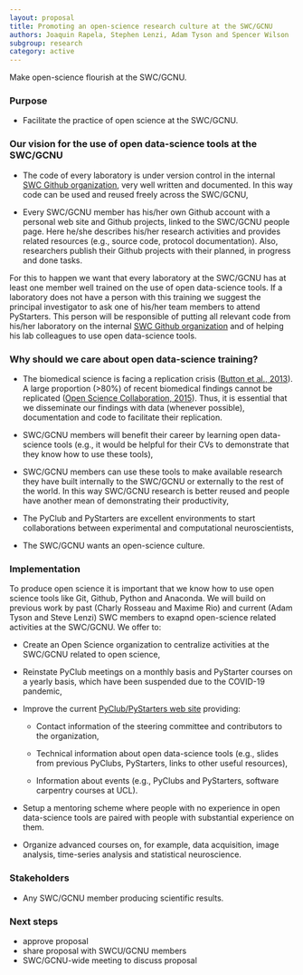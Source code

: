 ```yaml
---
layout: proposal
title: Promoting an open-science research culture at the SWC/GCNU
authors: Joaquin Rapela, Stephen Lenzi, Adam Tyson and Spencer Wilson
subgroup: research
category: active
---
```


Make open-science flourish at the SWC/GCNU.

<!--end summary-->

### Purpose

- Facilitate the practice of open science at the  SWC/GCNU.

### Our vision for the use of open data-science tools at the SWC/GCNU

- The code of every laboratory is under version control in the internal [SWC Github organization](https://github.com/SainsburyWellcomeCentre), very well written and documented. In this way code can be used and reused freely across the SWC/GCNU,

- Every SWC/GCNU member has his/her own Github account with a personal web site and Github projects, linked to the SWC/GCNU people page. Here he/she describes his/her research activities and provides related resources (e.g., source code, protocol documentation). Also, researchers publish their Github projects with their planned, in progress and done tasks.

For this to happen we want that every laboratory at the SWC/GCNU has at least one member well trained on the use of open data-science tools. If a laboratory does not have a person with this training we suggest the principal investigator to ask one of his/her team members to attend PyStarters. This person will be responsible of putting all relevant code from his/her laboratory on the internal [SWC Github organization](https://github.com/SainsburyWellcomeCentre) and of helping his lab colleagues to use open data-science tools.

### Why should we care about open data-science training?

- The biomedical science is facing a replication crisis ([Button et al., 2013](https://www.nature.com/articles/nrn3475)). A large proportion (>80%) of recent biomedical findings cannot be replicated ([Open Science Collaboration, 2015](https://science.sciencemag.org/content/349/6251/aac4716)). Thus, it is essential that we disseminate our findings with data (whenever possible), documentation and code to facilitate their replication.

- SWC/GCNU members will benefit their career by learning open data-science tools (e.g., it would be helpful for their CVs to demonstrate that they know how to use these tools),

- SWC/GCNU members can use these tools to make available research they have built internally to the SWC/GCNU or externally to the rest of the world. In this way SWC/GCNU research is better reused and people have another mean of demonstrating their productivity,

- The PyClub and PyStarters are excellent environments to start collaborations between experimental and computational neuroscientists,

- The SWC/GCNU wants an open-science culture.

### Implementation

To produce open science it is important that we know how to use open science tools like Git, Github, Python and Anaconda. We will build on previous work by past (Charly Rosseau and Maxime Rio) and current (Adam Tyson and Steve Lenzi) SWC members to exapnd open-science related activities at the SWC/GCNU. We offer to:

- Create an Open Science organization to centralize activities at the SWC/GCNU related to open science,

- Reinstate PyClub meetings on a monthly basis and PyStarter courses on a yearly basis, which have been suspended due to the COVID-19 pandemic,

- Improve the current [PyClub/PyStarters web site](https://sainsburywellcomecentre.github.io/pystarters/) providing:

    - Contact information of the steering committee and contributors to the organization,

    - Technical information about open data-science tools (e.g., slides from previous PyClubs, PyStarters, links to other useful resources),

    - Information about events (e.g., PyClubs and PyStarters, software carpentry courses at UCL).

- Setup a mentoring scheme where people with no experience in open data-science tools are paired with people with substantial experience on them.

- Organize advanced courses on, for example, data acquisition, image analysis, time-series analysis and statistical neuroscience.

### Stakeholders

- Any SWC/GCNU member producing scientific results.

### Next steps

- approve proposal
- share proposal with SWCU/GCNU members
- SWC/GCNU-wide meeting to discuss proposal


